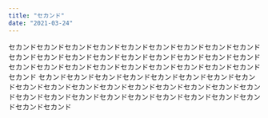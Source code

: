 ```yaml
---
title: "セカンド"
date: "2021-03-24"
---
```


セカンドセカンドセカンドセカンドセカンドセカンドセカンドセカンドセカンドセカンドセカンドセカンドセカンドセカンドセカンドセカンドセカンドセカンドセカンドセカンドセカンドセカンドセカンドセカンドセカンドセカンドセカンドセカンド
セカンドセカンドセカンドセカンドセカンドセカンドセカンドセカンドセカンドセカンドセカンドセカンドセカンドセカンドセカンドセカンドセカンドセカンドセカンドセカンドセカンドセカンドセカンドセカンドセカンドセカンドセカンドセカンド
